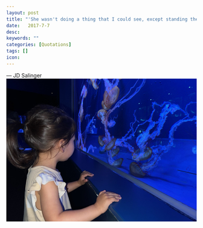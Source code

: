 ```yaml
---
layout: post
title: "'She wasn't doing a thing that I could see, except standing there leaning on the balcony railing, holding the universe together.'"
date:   2017-7-7
desc:
keywords: ""
categories: [Quotations]
tags: []
icon:
---
```

― JD Salinger
<br>
<img src="https://github.com/harrydurbin/harrydurbin.github.io/blob/master/_posts/img/railing.jpg?raw=true" class = "img-responsive"/>